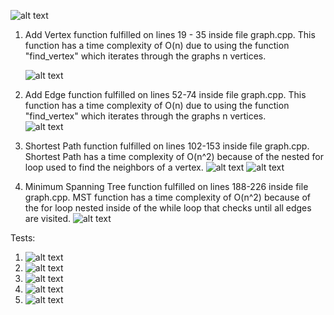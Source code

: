 
   ![alt text](https://github.com/MariMari01/CS260/blob/main/final/imgs/design.png?raw=true)

1. Add Vertex function fulfilled on lines 19 - 35 inside file graph.cpp.
   This function has a time complexity of O(n) due to using the function "find_vertex" which
   iterates through the graphs n vertices.  

   ![alt text](https://github.com/MariMari01/CS260/blob/main/final/imgs/add_vertex.png?raw=true)

3. Add Edge function fulfilled on lines 52-74 inside file graph.cpp.
   This function has a time complexity of O(n) due to using the function "find_vertex" which
   iterates through the graphs n vertices.  
   ![alt text](https://github.com/MariMari01/CS260/blob/main/final/imgs/add_edge.png?raw=true)

4. Shortest Path function fulfilled on lines 102-153 inside file graph.cpp.
   Shortest Path has a time complexity of O(n^2) because of the nested for loop used to find
   the neighbors of a vertex.
   ![alt text](https://github.com/MariMari01/CS260/blob/main/final/imgs/shortest_path_1.png?raw=true)
   ![alt text](https://github.com/MariMari01/CS260/blob/main/final/imgs/shortest_path_2.png?raw=true)

6. Minimum Spanning Tree function fulfilled on lines 188-226 inside file graph.cpp.
   MST function has a time complexity of O(n^2) because of the for loop nested inside of the while loop
   that checks until all edges are visited.
   ![alt text](https://github.com/MariMari01/CS260/blob/main/final/imgs/minimum_spanning_tree.png?raw=true)


Tests:
   1. ![alt text](https://github.com/MariMari01/CS260/blob/main/final/imgs/test_1.png?raw=true)
   2. ![alt text](https://github.com/MariMari01/CS260/blob/main/final/imgs/test_2.png?raw=true)
   3. ![alt text](https://github.com/MariMari01/CS260/blob/main/final/imgs/test_3.png?raw=true)
   4. ![alt text](https://github.com/MariMari01/CS260/blob/main/final/imgs/test_4.png?raw=true)
   5. ![alt text](https://github.com/MariMari01/CS260/blob/main/final/imgs/test_5.png?raw=true)
